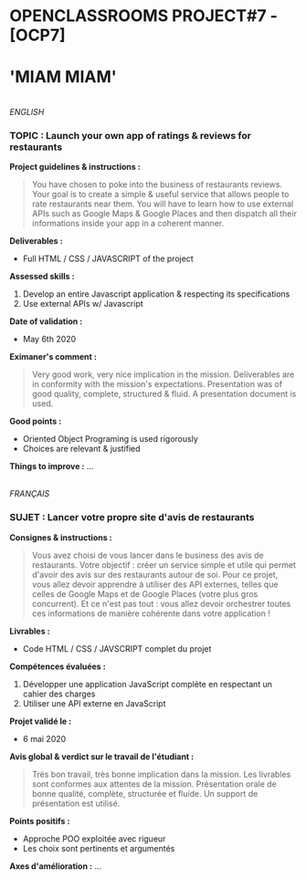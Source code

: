 # OPENCLASSROOMS PROJECT#7 - [OCP7]
# 'MIAM MIAM'
\
*ENGLISH*
### TOPIC : Launch your own app of ratings & reviews for restaurants
**Project guidelines & instructions :**
>You have chosen to poke into the business of restaurants reviews. Your goal is to create a simple & useful service that allows people to rate restaurants near them. You will have to learn how to use external APIs such as Google Maps & Google Places and then dispatch all their informations inside your app in a coherent manner.

**Deliverables :**
- Full HTML / CSS / JAVASCRIPT of the project

**Assessed skills :**
1. Develop an entire Javascript application & respecting its specifications
2. Use external APIs w/ Javascript

**Date of validation :**
- May 6th 2020

**Eximaner's comment :**
>Very good work, very nice implication in the mission. Deliverables are in conformity with the mission's expectations. Presentation was of good quality, complete, structured & fluid. A presentation document is used.

**Good points :**
- Oriented Object Programing is used rigorously
- Choices are relevant & justified

**Things to improve :**
…

\
*FRANÇAIS* 
### SUJET : Lancer votre propre site d'avis de restaurants
**Consignes & instructions :**
>Vous avez choisi de vous lancer dans le business des avis de restaurants. Votre objectif : créer un service simple et utile qui permet d'avoir des avis sur des restaurants autour de soi.
Pour ce projet, vous allez devoir apprendre à utiliser des API externes, telles que celles de Google Maps et de Google Places (votre plus gros concurrent). Et ce n'est pas tout : vous allez devoir orchestrer toutes ces informations de manière cohérente dans votre application !

**Livrables :**
- Code HTML / CSS / JAVSCRIPT complet du projet

**Compétences évaluées :**
1. Développer une application JavaScript complète en respectant un cahier des charges
2. Utiliser une API externe en JavaScript

**Projet validé le :**
- 6 mai 2020

**Avis global & verdict sur le travail de l'étudiant :**
>Très bon travail, très bonne implication dans la mission. Les livrables sont conformes aux attentes de la mission. Présentation orale de bonne qualité, complète, structurée et fluide. Un support de présentation est utilisé.

**Points positifs :**
- Approche POO exploitée avec rigueur
- Les choix sont pertinents et argumentés

**Axes d'amélioration :**
…
